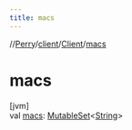 ```yaml
---
title: macs
---
```

//[Perry](../../../index.html)/[client](../index.html)/[Client](index.html)/[macs](macs.html)



# macs



[jvm]\
val [macs](macs.html): [MutableSet](https://kotlinlang.org/api/latest/jvm/stdlib/kotlin.collections/-mutable-set/index.html)<[String](https://kotlinlang.org/api/latest/jvm/stdlib/kotlin/-string/index.html)>




